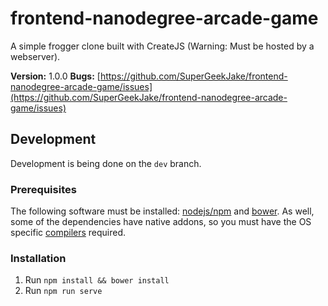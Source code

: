 # frontend-nanodegree-arcade-game

A simple frogger clone built with CreateJS (Warning: Must be hosted by a webserver).

**Version:** 1.0.0
**Bugs:** [https://github.com/SuperGeekJake/frontend-nanodegree-arcade-game/issues](https://github.com/SuperGeekJake/frontend-nanodegree-arcade-game/issues)

## Development

Development is being done on the `dev` branch.

### Prerequisites

The following software must be installed: [nodejs/npm](https://nodejs.org/en/download/) and [bower](http://bower.io/). As well, some of the dependencies have native addons, so you must have the OS specific [compilers](https://github.com/nodejs/node-gyp#installation) required.

### Installation

1.  Run `npm install && bower install`
2.  Run `npm run serve`
